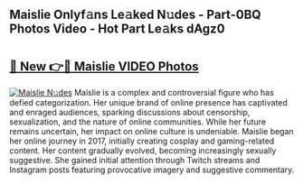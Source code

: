 ## Maislie Onlyf𝚊ns Le𝚊ked N𝚞des - Part-0BQ Photos Video - Hot Part Le𝚊ks dAgz0

# <h2><a href="http://ab32719.deff.icu/?id=Maislie">🔗 New 👉🔴 Maislie VIDEO Photos</a></h2>

[![Maislie N𝚞des](https://i.imgur.com/rIISA9y.gif)](http://ab32719.deff.icu/?id=Maislie)
Maislie is a complex and controversial figure who has defied categorization. Her unique brand of online presence has captivated and enraged audiences, sparking discussions about censorship, sexualization, and the nature of online communities. While her future remains uncertain, her impact on online culture is undeniable. Maislie began her online journey in 2017, initially creating cosplay and gaming-related content. Her content gradually evolved, becoming increasingly sexually suggestive. She gained initial attention through Twitch streams and Instagram posts featuring provocative imagery and suggestive commentary.
